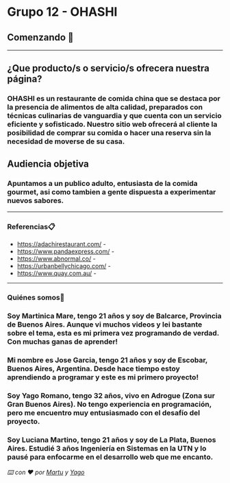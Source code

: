 # Grupo 12 - OHASHI
## Comenzando 🚀
***
## ¿Que producto/s o servicio/s ofrecera nuestra página?
### OHASHI es un restaurante de comida china que se destaca por la presencia de alimentos de alta calidad, preparados con técnicas culinarias de vanguardia y que cuenta con un servicio eficiente y sofisticado. Nuestro sitio web ofrecerá al cliente la posibilidad de comprar su comida o hacer una reserva sin la necesidad de moverse de su casa. 

## Audiencia objetiva
### Apuntamos a un publico adulto, entusiasta de la comida gourmet, asi como tambien a gente dispuesta a experimentar nuevos sabores. 
***
### Referencias📋

* https://adachirestaurant.com/  -  
* https://www.pandaexpress.com/  -  
* https://www.abnormal.co/  -  
* https://urbanbellychicago.com/  -  
* https://www.quay.com.au/  -  

***
### Quiénes somos📌

### Soy Martinica Mare, tengo 21 años y soy de Balcarce, Provincia de Buenos Aires. Aunque vi muchos videos y lei bastante sobre el tema, esta es mi primera vez programando de verdad. Con muchas ganas de aprender!
### Mi nombre es Jose Garcia, tengo 21 años y soy de Escobar, Buenos Aires, Argentina. Desde hace tiempo estoy aprendiendo a programar y este es mi primero proyecto!
### Soy Yago Romano, tengo 32 años, vivo en Adrogue (Zona sur Gran Buenos Aires). No tengo experiencia en programación, pero me encuentro muy entusiasmado con el desafío del proyecto.
### Soy Luciana Martino, tengo 21 años y soy de La Plata, Buenos Aires. Estudié 3 años Ingeniería en Sistemas en la UTN y lo pausé para enfocarme en el desarrollo web que me encanto.

_⌨️ con ❤️ por [Martu](https://github.com/martumare) y [Yago](https://github.com/YagoR02)_
